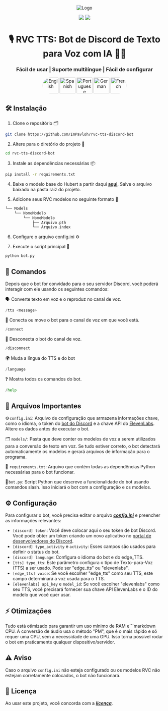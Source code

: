 <div align="center">
  
![Logo](https://support.discord.com/hc/article_attachments/115002567312/Robot.gif)
  
<a href="https://github.com/ImPavloh/rvc-tts-discord-bot" target="_blank"><img src="https://img.shields.io/github/license/impavloh/rvc-tts-discord-bot?style=for-the-badge&logo=github&logoColor=white"></a>
<a href="https://twitter.com/ImPavloh" target="_blank"><img src="https://img.shields.io/badge/Pavloh-%231DA1F2.svg?style=for-the-badge&logo=twitter&logoColor=white"></a>

<h1>🎙️ RVC TTS: Bot de Discord de Texto para Voz com IA 🤖💬</h1>
<h3>Fácil de usar | Suporte multilíngue | Fácil de configurar</h3>
<a href="README.md"><img alt="English" src="https://unpkg.com/language-icons/icons/en.svg" width="50px" style="border-top-left-radius: 25px; border-bottom-left-radius: 25px;"></a>
<a href="README_es.md"><img alt="Spanish" src="https://unpkg.com/language-icons/icons/es.svg" width="50px"></a>
<a href="README_pt.md"><img alt="Portuguese" src="https://unpkg.com/language-icons/icons/pt.svg" width="50px"></a>
<a href="README_de.md"><img alt="German" src="https://unpkg.com/language-icons/icons/de.svg" width="50px"></a>
<a href="README_fr.md"><img alt="French" src="https://unpkg.com/language-icons/icons/fr.svg" width="50px" style="border-top-right-radius: 25px; border-bottom-right-radius: 25px;"></a>
</div>

## 🛠️ Instalação

1. Clone o repositório 🗂️ 
```bash
git clone https://github.com/ImPavloh/rvc-tts-discord-bot
```

2. Altere para o diretório do projeto 📁 
```bash
cd rvc-tts-discord-bot
```

3. Instale as dependências necessárias 📦
```bash
pip install -r requirements.txt
```

4. Baixe o modelo base do Hubert a partir daqui **[aqui](https://huggingface.co/spaces/ImPavloh/RVC-TTS-Demo/resolve/main/hubert_base.pt)**. Salve o arquivo baixado na pasta raiz do projeto.
    
5. Adicione seus RVC modelos no seguinte formato 📂
```Swift
└── Models
    └── NomeModelo
        └── NomeModelo
            ├── Arquivo.pth
            └── Arquivo.index
```

6. Configure o arquivo config.ini ⚙️

7. Execute o script principal 🚀
```bash
python bot.py
```

## 📝 Comandos 

Depois que o bot for convidado para o seu servidor Discord, você poderá interagir com ele usando os seguintes comandos:

🗣️ Converte texto em voz e o reproduz no canal de voz.
```python
/tts <message>
```

🔗 Conecta ou move o bot para o canal de voz em que você está.
```python
/connect
```

🔌 Desconecta o bot do canal de voz.
```python
/disconnect
```

🌍 Muda a língua do TTS e do bot
```python
/language
```

❓ Mostra todos os comandos do bot.
```python
/help
```

## 📄 Arquivos Importantes

⚙️ `config.ini`: Arquivo de configuração que armazena informações chave, como o idioma, o token do [bot do Discord](https://discord.com/developers/applications) e a chave API do [ElevenLabs](https://elevenlabs.io). Altere os dados antes de executar o bot.

🗂️ `models/`: Pasta que deve conter os modelos de voz a serem utilizados para a conversão de texto em voz. Se tudo estiver correto, o bot detectará automaticamente os modelos e gerará arquivos de informação para o programa.

📑 `requirements.txt`: Arquivo que contém todas as dependências Python necessárias para o bot funcionar.

🤖 `bot.py`: Script Python que descreve a funcionalidade do bot usando comandos slash. Isso iniciará o bot com a configuração e os modelos.

## ⚙️ Configuração

Para configurar o bot, você precisa editar o arquivo ***[config.ini](https://github.com/ImPavloh/cpu-rvc-tts-discord-bot/blob/main/config.ini)*** e preencher as informações relevantes:

- `[discord] token`: Você deve colocar aqui o seu token de bot Discord. Você pode obter um token criando um novo aplicativo no [portal de desenvolvedores do Discord](https://discord.com/developers/applications).
- `[discord] type_activity` e `activity`: Esses campos são usados para definir o status do bot.
- `[discord] language`: Configura o idioma do bot e do edge_TTS.
- `[tts] type_tts`: Este parâmetro configura o tipo de Texto-para-Voz (TTS) a ser usado. Pode ser "edge_tts" ou "elevenlabs".
- `[edge_tts] voice`: Se você escolher "edge_tts" como seu TTS, este campo determinará a voz usada para o TTS.
- `[elevenlabs] api_key` e `model_id`: Se você escolher "elevenlabs" como seu TTS, você precisará fornecer sua chave API ElevenLabs e o ID do modelo que você quer usar.

## ⚡ Otimizações

Tudo está otimizado para garantir um uso mínimo de RAM e```markdown
CPU. A conversão de áudio usa o método "PM", que é o mais rápido e só requer uma CPU, sem a necessidade de uma GPU. Isso torna possível rodar o bot em praticamente qualquer dispositivo/servidor.

## ⚠️ Aviso

Caso o arquivo `config.ini` não esteja configurado ou os modelos RVC não estejam corretamente colocados, o bot não funcionará.

## 📝 Licença

Ao usar este projeto, você concorda com a ***[licença](https://github.com/ImPavloh/rvc-tts-discord-bot/blob/main/LICENSE)***.
